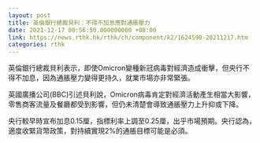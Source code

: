 ```yaml
---
layout: post
title: 英倫銀行總裁貝利：不得不加息應對通脹壓力
date: 2021-12-17 00:56:50.000000000 +08:00
link: https://news.rthk.hk/rthk/ch/component/k2/1624590-20211217.htm
categories: rthk
---
```


英倫銀行總裁貝利表示，即使Omicron變種新冠病毒對經濟造成衝擊，但央行不得不加息，因為通脹壓力變得更持久，就業市場亦非常緊張。

英國廣播公司(BBC)引述貝利說，Omicron病毒肯定對經濟活動產生相當大影響，零售商客流量及餐廳都受到影響，但仍未清楚會導致通脹壓力上升抑或下降。

央行較早時宣布加息0.15厘，指標利率上調至0.25厘，出乎市場預期。央行認為，適度收緊貨幣政策，對持續實現2%的通脹目標可能是必須。

